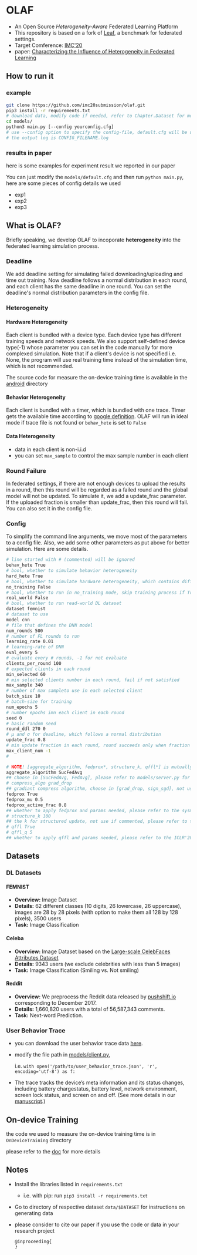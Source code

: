 # OLAF

- An Open Source *Heterogeneity-Aware* Federated Learning Platform
- This repository is based on a fork of [Leaf](https://leaf.cmu.edu/), a benchmark for federated settings.
- Target Comference: [IMC'20](https://conferences.sigcomm.org/imc/2020/)
- paper: [Characterizing the Influence of Heterogeneity in Federated Learning]()


## How to run it

### example

```bash
git clone https://github.com/imc20submission/olaf.git
pip3 install -r requirements.txt
# download data, modify code if needed, refer to Chapter.Dataset for more details
cd models/
python3 main.py [--config yourconfig.cfg]
# use --config option to specify the config-file, default.cfg will be used if not specified
# the output log is CONFIG_FILENAME.log
```



### results in paper

here is some examples for experiment result we reported in our paper

You can just modify the `models/default.cfg` and then run `python main.py`, here are some pieces of config details we used

- exp1
- exp2
- exp3


## What is OLAF?

Briefly speaking, we develop OLAF to incoporate **heterogeneity** into the federated learning simulation process. 


### Deadline

We add deadline setting for simulating failed downloading/uploading and time out training. Now deadline follows a normal distribution in each round, and each client has the same deadline in one round. You can set the deadline's normal distribution parameters in the config file.



### Heterogeneity

#### Hardware Heterogeneity

Each client is bundled with a device type. Each device type has different training speeds and network speeds. We also support self-defined device type(-1) whose parameter you can set in the code manually for more complexed simulation. Note that if a client's device is not specified i.e. None, the program will use real training time instead of the simulation time, which is not recommended.

The source code for measure the on-device training time is available in the [android](android/) directory



#### Behavior Heterogeneity

Each client is bundled with a timer, which is bundled with one trace. Timer gets the available time according to [google definition](https://arxiv.org/pdf/1902.01046.pdf). OLAF will run in ideal mode if trace file is not found or `behav_hete` is set to `False`



#### Data Heterogeneity

- data in each client is non-i.i.d
- you can set `max_sample` to control the max sample number in each client



### Round Failure

In federated settings, if there are not enough devices to upload the results in a round, then this round will be regarded as a failed round and the global model will not be updated. To simulate it, we add a update_frac parameter. If the uploaded fraction is smaller than update_frac, then this round will fail. You can also set it in the config file.



### Config

To simplify the command line arguments, we move most of the parameters to a config file. Also, we add some other parameters as put above for better simulation. Here are some details.

```bash
# line started with # (commented) will be ignored
behav_hete True 
# bool, whether to simulate behavior heterogeneity
hard_hete True
# bool, whether to simulate hardware heterogeneity, which contains differential on-device training time and network speed
no_training False 
# bool, whether to run in no_training mode, skip training process if True
real_world False
# bool, whether to run read-world DL dataset
dataset femnist 
# dataset to use
model cnn 
# file that defines the DNN model
num_rounds 500 
# number of FL rounds to run
learning_rate 0.01 
# learning-rate of DNN
eval_every 5
# evaluate every # rounds, -1 for not evaluate
clients_per_round 100 
# expected clients in each round
min_selected 60 
# min selected clients number in each round, fail if not satisfied
max_sample 340 
# number of max sampleto use in each selected client
batch_size 10
# batch-size for training 
num_epochs 5 
# number epochs imn each client in each round
seed 0 
# basic random seed
round_ddl 270 0 
# μ and σ for deadline, which follows a normal distribution
update_frac 0.8  
# min update fraction in each round, round succeeds only when fraction of succeeded client not less than #
max_client_num -1
# 

# NOTE! [aggregate_algorithm, fedprox*, structure_k, qffl*] is mutually-exclusive
aggregate_algorithm SucFedAvg 
## choose in [SucFedAvg, FedAvg], please refer to models/server.py for more details
# compress_algo grad_drop
## gradiant compress algorithm, choose in [grad_drop, sign_sgd], not use if commented
fedprox True
fedprox_mu 0.5
fedprox_active_frac 0.8
## whether to apply fedprox and params needed, please refer to the sysml'20 for more details
# structure_k 100
## the k for structured update, not use if commented, please refer to the arxiv for more 
# qffl True
# qffl_q 5
## whether to apply qffl and params needed, please refer to the ICLR'20 for more
```


## Datasets

### DL Datasets

#### FEMNIST

- **Overview:** Image Dataset
- **Details:** 62 different classes (10 digits, 26 lowercase, 26 uppercase), images are 28 by 28 pixels (with option to make them all 128 by 128 pixels), 3500 users
- **Task:** Image Classification



#### Celeba

- **Overview:** Image Dataset based on the [Large-scale CelebFaces Attributes Dataset](http://mmlab.ie.cuhk.edu.hk/projects/CelebA.html)
- **Details:** 9343 users (we exclude celebrities with less than 5 images)
- **Task:** Image Classification (Smiling vs. Not smiling)



#### Reddit

- **Overview:** We preprocess the Reddit data released by [pushshift.io](https://files.pushshift.io/reddit/) corresponding to December 2017.
- **Details:** 1,660,820 users with a total of 56,587,343 comments. 
- **Task:** Next-word Prediction.




### User Behavior Trace

- you can download the user behavior trace data [here](https://drive.google.com/file/d/1oj-9byiw5r2iEIn9GburekJRKxtdFU7i/view?usp=sharing).

- modify the file path in [models/client.py](models/client.py), 

  i.e.  `with open('/path/to/user_behavior_trace.json', 'r', encoding='utf-8') as f: ` 

- The trace tracks the device’s meta information and its status changes, including battery chargestatus, battery level, network environment, screen lock status, and screen on and off. (See more details in our [manuscript]().)



## On-device Training

the code we used to measure the on-device training time is in `OnDeviceTraining` directory

please refer to the [doc](OnDeviceTraining/README.md) for more details



## Notes

- Install the libraries listed in ```requirements.txt```

  - i.e. with pip: run ```pip3 install -r requirements.txt```

- Go to directory of respective dataset `data/$DATASET` for instructions on generating data

- please consider to cite our paper if you use the code or data in your research project

  ```
  @inproceeding{
  }
  ```

  
